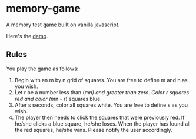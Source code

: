# memory-game

A memory test game built on vanilla javascript.

Here's the [demo](https://memorygame.joeldsouza.me/).

## Rules

You play the game as follows:

1. Begin with an m by n grid of squares. You are free to define m and n as you wish.
2. Let r be a number less than (m*n) and greater than zero. Color r squares red and color (m*n - r) squares blue.
3. After s seconds, color all squares white. You are free to define s as you wish.
4. The player then needs to click the squares that were previously red. If he/she clicks a blue square, he/she loses. When the player has found all the red squares, he/she wins. Please notify the user accordingly.